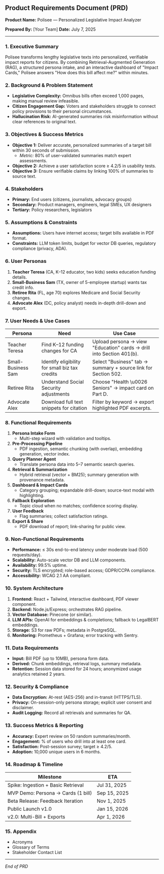 ## Product Requirements Document (PRD)

**Product Name:** Polisee — Personalized Legislative Impact Analyzer

**Prepared By:** [Your Team]
**Date:** July 7, 2025

---

### 1. Executive Summary
Polisee transforms lengthy legislative texts into personalized, verifiable impact reports for citizens. By combining Retrieval-Augmented Generation (RAG), a structured persona intake, and an interactive dashboard of "Impact Cards," Polisee answers "How does this bill affect me?" within minutes.

### 2. Background & Problem Statement
- **Legislative Complexity:** Omnibus bills often exceed 1,000 pages, making manual review infeasible.
- **Citizen Engagement Gap:** Voters and stakeholders struggle to connect policy provisions to their personal circumstances.
- **Hallucination Risk:** AI-generated summaries risk misinformation without clear references to original text.

### 3. Objectives & Success Metrics
- **Objective 1:** Deliver accurate, personalized summaries of a target bill within 30 seconds of submission.
  - *Metric:* 80% of user-validated summaries match expert assessments.
- **Objective 2:** Achieve a user satisfaction score ≥ 4.2/5 in usability tests.
- **Objective 3:** Ensure verifiable claims by linking 100% of summaries to source text.

### 4. Stakeholders
- **Primary:** End users (citizens, journalists, advocacy groups)
- **Secondary:** Product managers, engineers, legal SMEs, UX designers
- **Tertiary:** Policy researchers, legislators

### 5. Assumptions & Constraints
- **Assumptions:** Users have internet access; target bills available in PDF format.
- **Constraints:** LLM token limits, budget for vector DB queries, regulatory compliance (privacy, ADA).

### 6. User Personas
1. **Teacher Teresa** (CA, K–12 educator, two kids) seeks education funding details.
2. **Small-Business Sam** (TX, owner of 5-employee startup) wants tax credit info.
3. **Retiree Rita** (FL, age 70) explores Medicare and Social Security changes.
4. **Advocate Alex** (DC, policy analyst) needs in-depth drill-down and export.

### 7. User Needs & Use Cases
| Persona           | Need                                                 | Use Case                                                      |
|-------------------|------------------------------------------------------|---------------------------------------------------------------|
| Teacher Teresa    | Find K–12 funding changes for CA                     | Upload persona → view "Education" cards → drill into Section 401(b).
| Small-Business Sam| Identify eligibility for small biz tax credits       | Select "Business" tab → summary + source link for Section 502.
| Retiree Rita      | Understand Social Security adjustments               | Choose "Health \u0026 Seniors" → impact card on Part D.
| Advocate Alex     | Download full text snippets for citation             | Filter by keyword → export highlighted PDF excerpts.

### 8. Functional Requirements
1. **Persona Intake Form**
   - Multi-step wizard with validation and tooltips.
2. **Pre-Processing Pipeline**
   - PDF ingestion, semantic chunking (with overlap), embedding generation, vector index.
3. **Query Planner Agent**
   - Translate persona data into 5–7 semantic search queries.
4. **Retrieval & Summarization**
   - Hybrid retrieval (vector + BM25); summary generation with provenance metadata.
5. **Dashboard & Impact Cards**
   - Category grouping; expandable drill-down; source-text modal with highlighting.
6. **Fallback Exploration**
   - Topic cloud when no matches; confidence scoring display.
7. **User Feedback**
   - Flag summaries; collect satisfaction ratings.
8. **Export & Share**
   - PDF download of report; link-sharing for public view.

### 9. Non-Functional Requirements
- **Performance:** ≤ 30s end-to-end latency under moderate load (500 requests/day).
- **Scalability:** Auto-scale vector DB and LLM components.
- **Availability:** 99.5% uptime.
- **Security:** TLS encrypted; role-based access; GDPR/CCPA compliance.
- **Accessibility:** WCAG 2.1 AA compliant.

### 10. System Architecture
1. **Frontend:** React + Tailwind, interactive dashboard, PDF viewer component.
2. **Backend:** Node.js/Express; orchestrates RAG pipeline.
3. **Vector Database:** Pinecone (or similar).
4. **LLM APIs:** OpenAI for embeddings & completions; fallback to LegalBERT embeddings.
5. **Storage:** S3 for raw PDFs; metadata in PostgreSQL.
6. **Monitoring:** Prometheus + Grafana; error tracking with Sentry.

### 11. Data Requirements
- **Input:** Bill PDF (up to 10MB), persona form data.
- **Derived:** Chunk embeddings, retrieval logs, summary metadata.
- **Retention:** Session data stored for 24 hours; anonymized usage analytics retained 2 years.

### 12. Security & Compliance
- **Data Encryption:** At-rest (AES-256) and in-transit (HTTPS/TLS).
- **Privacy:** On-session-only persona storage; explicit user consent and disclaimer.
- **Audit Logging:** Record all retrievals and summaries for QA.

### 13. Success Metrics & Reporting
- **Accuracy:** Expert review on 50 random summaries/month.
- **Engagement:** % of users who drill into at least one card.
- **Satisfaction:** Post-session survey; target ≥ 4.2/5.
- **Adoption:** 10,000 unique users in 6 months.

### 14. Roadmap & Timeline
| Milestone                          | ETA           |
|------------------------------------|---------------|
| Spike: Ingestion + Basic Retrieval | Jul 31, 2025  |
| MVP Demo: Persona → Cards (1 bill)  | Sep 15, 2025  |
| Beta Release: Feedback Iteration    | Nov 1, 2025   |
| Public Launch v1.0                 | Jan 15, 2026  |
| v2.0: Multi-Bill + Exports         | Apr 1, 2026   |

### 15. Appendix
- Acronyms
- Glossary of Terms
- Stakeholder Contact List

---

*End of PRD*

